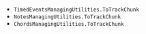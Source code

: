 * `TimedEventsManagingUtilities.ToTrackChunk`
* `NotesManagingUtilities.ToTrackChunk`
* `ChordsManagingUtilities.ToTrackChunk`